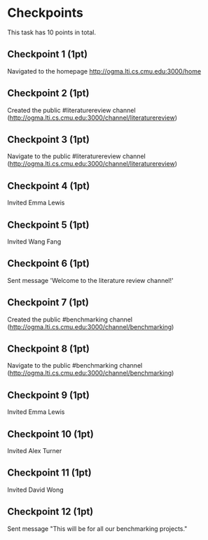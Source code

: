 # Checkpoints

This task has 10 points in total.

## Checkpoint 1 (1pt)

Navigated to the homepage http://ogma.lti.cs.cmu.edu:3000/home 

## Checkpoint 2 (1pt)

Created the public #literaturereview channel (http://ogma.lti.cs.cmu.edu:3000/channel/literaturereview)

## Checkpoint 3 (1pt)

Navigate to the public #literaturereview channel (http://ogma.lti.cs.cmu.edu:3000/channel/literaturereview)

## Checkpoint 4 (1pt)

Invited Emma Lewis

## Checkpoint 5 (1pt)

Invited Wang Fang

## Checkpoint 6 (1pt)

Sent message 'Welcome to the literature review channel!'

## Checkpoint 7 (1pt)

Created the public #benchmarking channel (http://ogma.lti.cs.cmu.edu:3000/channel/benchmarking) 

## Checkpoint 8 (1pt)

Navigate to the public #benchmarking channel (http://ogma.lti.cs.cmu.edu:3000/channel/benchmarking) 

## Checkpoint 9 (1pt)

Invited Emma Lewis

## Checkpoint 10 (1pt)

Invited Alex Turner

## Checkpoint 11 (1pt)

Invited David Wong

## Checkpoint 12 (1pt)

Sent message "This will be for all our benchmarking projects."





